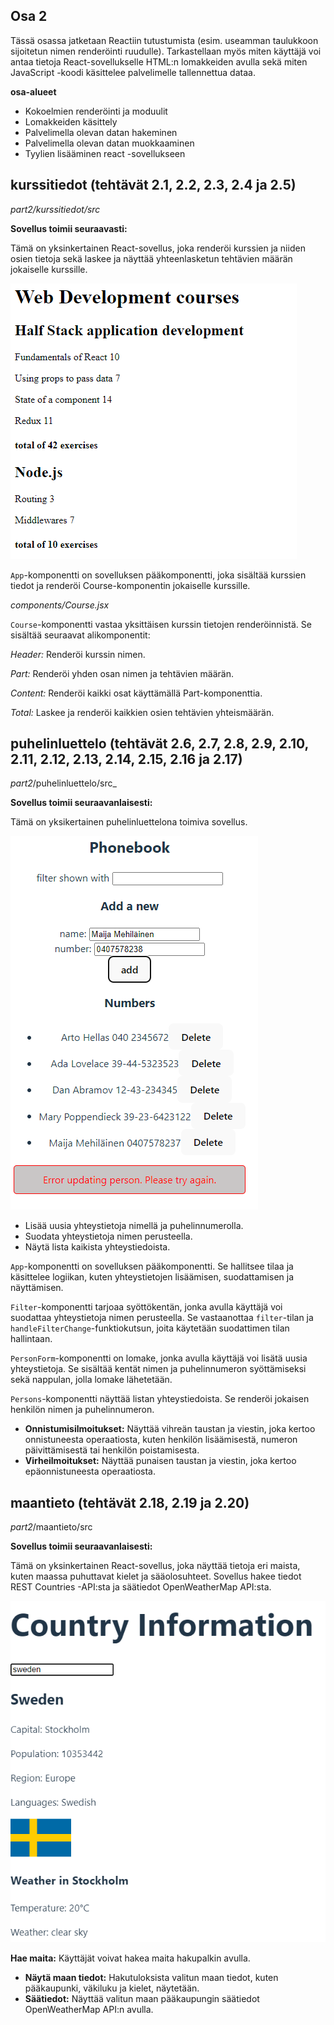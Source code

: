 ## Osa 2

Tässä osassa jatketaan Reactiin tutustumista (esim. useamman taulukkoon sijoitetun nimen renderöinti ruudulle). Tarkastellaan myös miten käyttäjä voi antaa tietoja React-sovellukselle HTML:n lomakkeiden avulla sekä miten JavaScript -koodi käsittelee palvelimelle tallennettua dataa. 

**osa-alueet**
* Kokoelmien renderöinti ja moduulit
* Lomakkeiden käsittely
* Palvelimella olevan datan hakeminen
* Palvelimella olevan datan muokkaaminen
* Tyylien lisääminen react -sovellukseen


## kurssitiedot (tehtävät 2.1, 2.2, 2.3, 2.4 ja 2.5)

_part2/kurssitiedot/src_

**Sovellus toimii seuraavasti:**

Tämä on yksinkertainen React-sovellus, joka renderöi kurssien ja niiden osien tietoja sekä laskee ja näyttää yhteenlasketun tehtävien määrän jokaiselle kurssille.

![Kurssitiedot](image.png)

`App`-komponentti on sovelluksen pääkomponentti, joka sisältää kurssien tiedot ja renderöi Course-komponentin jokaiselle kurssille.

_components/Course.jsx_

`Course`-komponentti vastaa yksittäisen kurssin tietojen renderöinnistä. Se sisältää seuraavat alikomponentit:

_Header:_ Renderöi kurssin nimen.

_Part:_ Renderöi yhden osan nimen ja tehtävien määrän.

_Content:_ Renderöi kaikki osat käyttämällä Part-komponenttia.

_Total:_ Laskee ja renderöi kaikkien osien tehtävien yhteismäärän.


## puhelinluettelo (tehtävät 2.6, 2.7, 2.8, 2.9, 2.10, 2.11, 2.12, 2.13, 2.14, 2.15, 2.16 ja 2.17)

_part2_/puhelinluettelo/src_

**Sovellus toimii seuraavanlaisesti:**

Tämä on yksikertainen puhelinluettelona toimiva sovellus. 

![puhelinluettelo](image-3.png)


- Lisää uusia yhteystietoja nimellä ja puhelinnumerolla.
- Suodata yhteystietoja nimen perusteella.
- Näytä lista kaikista yhteystiedoista.

`App`-komponentti on sovelluksen pääkomponentti. Se hallitsee tilaa ja käsittelee logiikan, kuten yhteystietojen lisäämisen, suodattamisen ja näyttämisen.

`Filter`-komponentti tarjoaa syöttökentän, jonka avulla käyttäjä voi suodattaa yhteystietoja nimen perusteella. Se vastaanottaa `filter`-tilan ja `handleFilterChange`-funktiokutsun, joita käytetään suodattimen tilan hallintaan.

`PersonForm`-komponentti on lomake, jonka avulla käyttäjä voi lisätä uusia yhteystietoja. Se sisältää kentät nimen ja puhelinnumeron syöttämiseksi sekä nappulan, jolla lomake lähetetään.

`Persons`-komponentti näyttää listan yhteystiedoista. Se renderöi jokaisen henkilön nimen ja puhelinnumeron.

- **Onnistumisilmoitukset:** Näyttää vihreän taustan ja viestin, joka kertoo onnistuneesta operaatiosta, kuten henkilön lisäämisestä, numeron päivittämisestä tai henkilön poistamisesta.
- **Virheilmoitukset:** Näyttää punaisen taustan ja viestin, joka kertoo epäonnistuneesta operaatiosta.


## maantieto (tehtävät 2.18, 2.19 ja 2.20)

_part2_/maantieto/src

**Sovellus toimii seuraavanlaisesti:**

Tämä on yksinkertainen React-sovellus, joka näyttää tietoja eri maista, kuten maassa puhuttavat kielet ja sääolosuhteet.
Sovellus hakee tiedot REST Countries -API:sta ja säätiedot OpenWeatherMap API:sta.

![maantieto](image-2.png)

**Hae maita:** Käyttäjät voivat hakea maita hakupalkin avulla.
- **Näytä maan tiedot:** Hakutuloksista valitun maan tiedot, kuten pääkaupunki, väkiluku ja kielet, näytetään.
- **Säätiedot:** Näyttää valitun maan pääkaupungin säätiedot OpenWeatherMap API:n avulla.






